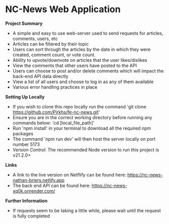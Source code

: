 # NC-News Web Application
__Project Summary__
- A simple and easy to use web-server used to send requests for articles, comments, users, etc
- Articles can be filtered by their topic
- Users can sort through the articles by the date in which they were created, comment count, or vote count.
- Ability to upvote/downvote on articles that the user likes/dislikes
- View the comments that other users have posted to the API
- Users can choose to post and/or delete comments which will impact the back-end API data directly
- View a list of all users and choose to log in as any of them available
- Various error handling practices in place

__Setting Up Locally__
- If you wish to clone this repo locally run the command 'git clone https://github.com/Pirkhs/fe-nc-news.git'
- Ensure you are in the correct working directory before running any commands below: 'cd [local_file_path]'
- Run 'npm install' in your terminal to download all the required npm packages
- The command 'npm run dev' will then host the server locally on port number 5173 
- _Version Control_: The recommended Node version to run this project is v21.2.0+


__Links__
- A link to the live version on Netflify can be found here: https://nc-news-nathan-briers.netlify.app
- The back end API can be found here: https://nc-news-xq0k.onrender.com/

__Further Information__
- If requests seem to be taking a little while, please wait until the request is fully completed
